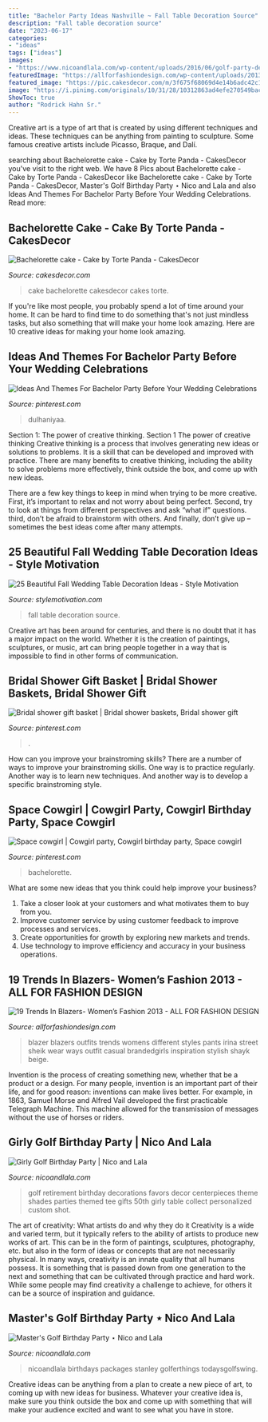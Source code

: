 ```yaml
---
title: "Bachelor Party Ideas Nashville ~ Fall Table Decoration Source"
description: "Fall table decoration source"
date: "2023-06-17"
categories:
- "ideas"
tags: ["ideas"]
images:
- "https://www.nicoandlala.com/wp-content/uploads/2016/06/golf-party-decor.jpg"
featuredImage: "https://allforfashiondesign.com/wp-content/uploads/2013/05/sako-8.jpg"
featured_image: "https://pic.cakesdecor.com/m/3f675f68069d4e14b6adc42c1064dc2d.jpg"
image: "https://i.pinimg.com/originals/10/31/28/10312863ad4efe270549baca62cd3f8d.jpg"
ShowToc: true
author: "Rodrick Hahn Sr."
---
```



Creative art is a type of art that is created by using different techniques and ideas. These techniques can be anything from painting to sculpture. Some famous creative artists include Picasso, Braque, and Dalí.

	

		
searching about Bachelorette cake - Cake by Torte Panda - CakesDecor you've visit to the right web. We have 8 Pics about Bachelorette cake - Cake by Torte Panda - CakesDecor like Bachelorette cake - Cake by Torte Panda - CakesDecor, Master&#039;s Golf Birthday Party ⋆ Nico and Lala and also Ideas And Themes For Bachelor Party Before Your Wedding Celebrations. Read more:
		
    
## Bachelorette Cake - Cake By Torte Panda - CakesDecor

<img loading=lazy src="https://pic.cakesdecor.com/m/3f675f68069d4e14b6adc42c1064dc2d.jpg" onerror="this.onerror=null;this.src='https://tse2.mm.bing.net/th?id=OIP.PK3BvIXKC-zl6yr3cl3sTgHaJ3&amp;pid=15.1';" alt="Bachelorette cake - Cake by Torte Panda - CakesDecor">

_Source: cakesdecor.com_

>cake bachelorette cakesdecor cakes torte. 

	

If you're like most people, you probably spend a lot of time around your home. It can be hard to find time to do something that's not just mindless tasks, but also something that will make your home look amazing. Here are 10 creative ideas for making your home look amazing.

    
## Ideas And Themes For Bachelor Party Before Your Wedding Celebrations

<img loading=lazy src="https://i.pinimg.com/736x/96/9b/6b/969b6bb8ffa351c24bdb6e489738acca.jpg" onerror="this.onerror=null;this.src='https://tse4.mm.bing.net/th?id=OIP.duPSUSzpfcQ-Su1Eca5qJgAAAA&amp;pid=15.1';" alt="Ideas And Themes For Bachelor Party Before Your Wedding Celebrations">

_Source: pinterest.com_

>dulhaniyaa. 

	

Section 1: The power of creative thinking.
Section 1 The power of creative thinking
Creative thinking is a process that involves generating new ideas or solutions to problems. It is a skill that can be developed and improved with practice. There are many benefits to creative thinking, including the ability to solve problems more effectively, think outside the box, and come up with new ideas.

There are a few key things to keep in mind when trying to be more creative. First, it’s important to relax and not worry about being perfect. Second, try to look at things from different perspectives and ask “what if” questions. third, don’t be afraid to brainstorm with others. And finally, don’t give up – sometimes the best ideas come after many attempts.

    
## 25 Beautiful Fall Wedding Table Decoration Ideas - Style Motivation

<img loading=lazy src="http://www.stylemotivation.com/wp-content/uploads/2013/09/fall-wedding-13.jpg" onerror="this.onerror=null;this.src='https://tse4.mm.bing.net/th?id=OIP.n04PbDMzCkDJpC4-LBdjbwHaKt&amp;pid=15.1';" alt="25 Beautiful Fall Wedding Table Decoration Ideas - Style Motivation">

_Source: stylemotivation.com_

>fall table decoration source. 

	

Creative art has been around for centuries, and there is no doubt that it has a major impact on the world. Whether it is the creation of paintings, sculptures, or music, art can bring people together in a way that is impossible to find in other forms of communication.

    
## Bridal Shower Gift Basket | Bridal Shower Baskets, Bridal Shower Gift

<img loading=lazy src="https://i.pinimg.com/originals/10/31/28/10312863ad4efe270549baca62cd3f8d.jpg" onerror="this.onerror=null;this.src='https://tse4.mm.bing.net/th?id=OIP.EakQgofnNdTxpnNmlAiU8wHaJ4&amp;pid=15.1';" alt="Bridal shower gift basket | Bridal shower baskets, Bridal shower gift">

_Source: pinterest.com_

>. 

	

How can you improve your brainstroming skills?
There are a number of ways to improve your brainstroming skills. One way is to practice regularly. Another way is to learn new techniques. And another way is to develop a specific brainstroming style.

    
## Space Cowgirl | Cowgirl Party, Cowgirl Birthday Party, Space Cowgirl

<img loading=lazy src="https://i.pinimg.com/736x/53/a3/14/53a314dfb58f21ce376328d8a249b6d4.jpg" onerror="this.onerror=null;this.src='https://tse1.mm.bing.net/th?id=OIP.CqUDzp2reZrpOvZitj464gHaJ3&amp;pid=15.1';" alt="Space cowgirl | Cowgirl party, Cowgirl birthday party, Space cowgirl">

_Source: pinterest.com_

>bachelorette. 

	

What are some new ideas that you think could help improve your business?
1. Take a closer look at your customers and what motivates them to buy from you.
2. Improve customer service by using customer feedback to improve processes and services.
3. Create opportunities for growth by exploring new markets and trends. 
4. Use technology to improve efficiency and accuracy in your business operations.

    
## 19 Trends In Blazers- Women’s Fashion 2013 - ALL FOR FASHION DESIGN

<img loading=lazy src="https://allforfashiondesign.com/wp-content/uploads/2013/05/sako-8.jpg" onerror="this.onerror=null;this.src='https://tse4.mm.bing.net/th?id=OIP.TwBN0FnXDu1SVveQ1ed0wwHaJi&amp;pid=15.1';" alt="19 Trends In Blazers- Women’s Fashion 2013 - ALL FOR FASHION DESIGN">

_Source: allforfashiondesign.com_

>blazer blazers outfits trends womens different styles pants irina street sheik wear ways outfit casual brandedgirls inspiration stylish shayk beige. 

	

Invention is the process of creating something new, whether that be a product or a design. For many people, invention is an important part of their life, and for good reason: inventions can make lives better. For example, in 1863, Samuel Morse and Alfred Vail developed the first practicable Telegraph Machine. This machine allowed for the transmission of messages without the use of horses or riders.

    
## Girly Golf Birthday Party | Nico And Lala

<img loading=lazy src="https://www.nicoandlala.com/wp-content/uploads/2016/06/golf-party-decor.jpg" onerror="this.onerror=null;this.src='https://tse4.mm.bing.net/th?id=OIP.OSk_JZT4Svcbbx5PaA0UpAHaLH&amp;pid=15.1';" alt="Girly Golf Birthday Party | Nico and Lala">

_Source: nicoandlala.com_

>golf retirement birthday decorations favors decor centerpieces theme shades parties themed tee gifts 50th girly table collect personalized custom shot. 

	

The art of creativity: What artists do and why they do it
Creativity is a wide and varied term, but it typically refers to the ability of artists to produce new works of art. This can be in the form of paintings, sculptures, photography, etc. but also in the form of ideas or concepts that are not necessarily physical. In many ways, creativity is an innate quality that all humans possess. It is something that is passed down from one generation to the next and something that can be cultivated through practice and hard work. While some people may find creativity a challenge to achieve, for others it can be a source of inspiration and guidance.

    
## Master&#039;s Golf Birthday Party ⋆ Nico And Lala

<img loading=lazy src="https://www.nicoandlala.com/wp-content/uploads/2016/06/Masters-party-centerpiece-of-GolfBalls.jpg" onerror="this.onerror=null;this.src='https://tse2.mm.bing.net/th?id=OIP.tCX8pqn0lslA16yqK5wSeQAAAA&amp;pid=15.1';" alt="Master&#039;s Golf Birthday Party ⋆ Nico and Lala">

_Source: nicoandlala.com_

>nicoandlala birthdays packages stanley golferthings todaysgolfswing. 

	

Creative ideas can be anything from a plan to create a new piece of art, to coming up with new ideas for business. Whatever your creative idea is, make sure you think outside the box and come up with something that will make your audience excited and want to see what you have in store.

